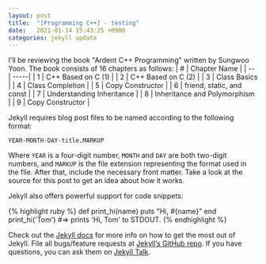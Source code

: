 ```yaml
---
layout: post
title:  "[Programming C++] - testing"
date:   2021-01-14 15:43:25 +0900
categories: jekyll update
---
```

I'll be reviewing the book "Ardent C++ Programming" written by Sungwoo Yoon.
The book consists of 16 chapters as follows:
| #  | Chapter Name |
| -- | -----|
| 1  | C++ Based on C (1) |
| 2  | C++ Based on C (2) |
| 3  | Class Basics |
| 4  | Class Completion |
| 5  | Copy Constructor |
| 6  | friend, static, and const |
| 7  | Understanding Inheritance |
| 8  | Inheritance and Polymorphism |
| 9  | Copy Constructor |



Jekyll requires blog post files to be named according to the following format:

`YEAR-MONTH-DAY-title.MARKUP`

Where `YEAR` is a four-digit number, `MONTH` and `DAY` are both two-digit numbers, and `MARKUP` is the file extension representing the format used in the file. After that, include the necessary front matter. Take a look at the source for this post to get an idea about how it works.

Jekyll also offers powerful support for code snippets:

{% highlight ruby %}
def print_hi(name)
  puts "Hi, #{name}"
end
print_hi('Tom')
#=> prints 'Hi, Tom' to STDOUT.
{% endhighlight %}

Check out the [Jekyll docs][jekyll-docs] for more info on how to get the most out of Jekyll. File all bugs/feature requests at [Jekyll’s GitHub repo][jekyll-gh]. If you have questions, you can ask them on [Jekyll Talk][jekyll-talk].

[jekyll-docs]: https://jekyllrb.com/docs/home
[jekyll-gh]:   https://github.com/jekyll/jekyll
[jekyll-talk]: https://talk.jekyllrb.com/
